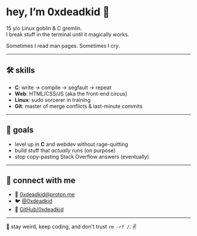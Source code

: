 # hey, I’m 0xdeadkid 👾

15 y/o Linux goblin & C gremlin.  
I break stuff in the terminal until it magically works.

Sometimes I read man pages. Sometimes I cry.

---

## 🛠️ skills  
- **C**: write → compile → segfault → repeat  
- **Web**: HTML/CSS/JS (aka the front-end circus)  
- **Linux**: sudo sorcerer in training  
- **Git**: master of merge conflicts & last-minute commits  

---

## 🎯 goals  
- level up in **C** and webdev without rage-quitting  
- build stuff that *actually* runs (on purpose)  
- stop copy-pasting Stack Overflow answers (eventually)

---

## 📡 connect with me  
- 📧 [0xdeadkid@proton.me](mailto:0xdeadkid@proton.me)  
- 🐦 [@0xdeadkid](https://twitter.com/0xdeadkid)  
- 🐙 [GitHub/0xdeadkid](https://github.com/0xdeadkid)

---

🧪 stay weird, keep coding, and don't trust `rm -rf /`. ✌️
